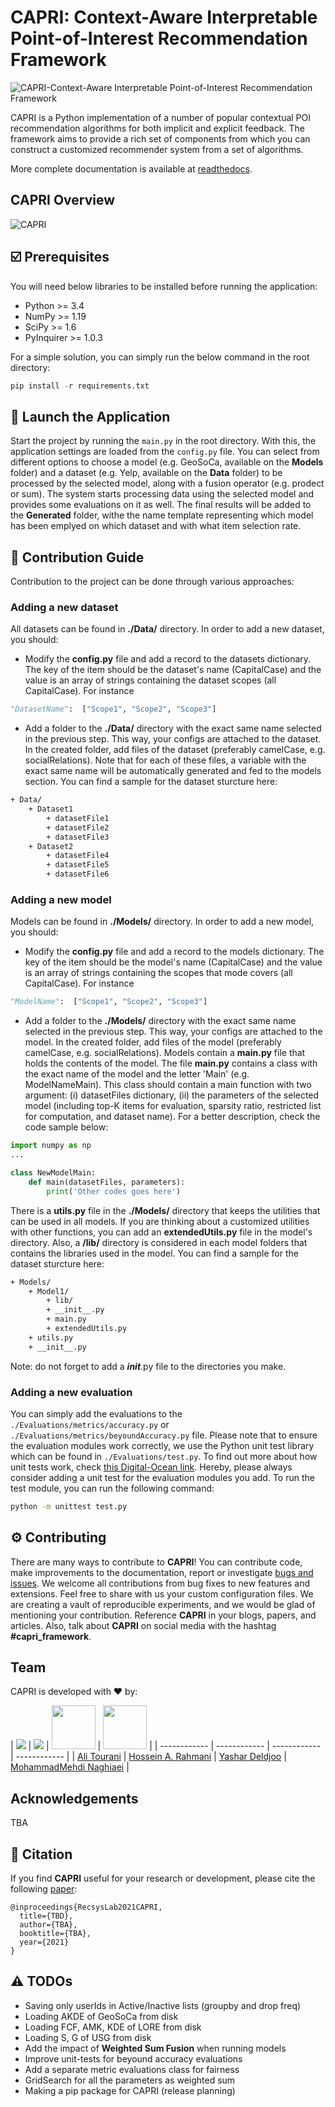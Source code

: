 # CAPRI: Context-Aware Interpretable Point-of-Interest Recommendation Framework

![CAPRI-Context-Aware Interpretable Point-of-Interest Recommendation Framework](https://github.com/RecSys-lab/CAPRI/blob/main/_contents/cover.jpg "CAPRI-Context-Aware interpretable PoI Recommender")

CAPRI is a Python implementation of a number of popular contextual POI recommendation algorithms for both implicit and explicit feedback. The framework aims to provide a rich set of components from which you can construct a customized recommender system from a set of algorithms.

More complete documentation is available at [readthedocs](https://capri.readthedocs.io/en/latest/ "readthedocs").

## CAPRI Overview

![CAPRI](https://github.com/RecSys-lab/CAPRI/blob/main/_contents/CAPRIFramework.png "CAPRI-Context-Aware interpretable PoI Recommender")

## ☑️ Prerequisites

You will need below libraries to be installed before running the application:

- Python >= 3.4
- NumPy >= 1.19
- SciPy >= 1.6
- PyInquirer >= 1.0.3

For a simple solution, you can simply run the below command in the root directory:

```python
pip install -r requirements.txt
```

## 🚀 Launch the Application

Start the project by running the `main.py` in the root directory. With this, the application settings are loaded from the `config.py` file. You can select from different options to choose a model (e.g. GeoSoCa, available on the **Models** folder) and a dataset (e.g. Yelp, available on the **Data** folder) to be processed by the selected model, along with a fusion operator (e.g. prodect or sum). The system starts processing data using the selected model and provides some evaluations on it as well. The final results will be added to the **Generated** folder, withe the name template representing which model has been emplyed on which dataset and with what item selection rate.

## 🧩 Contribution Guide

Contribution to the project can be done through various approaches:

### Adding a new dataset

All datasets can be found in **./Data/** directory. In order to add a new dataset, you should:

- Modify the **config.py** file and add a record to the datasets dictionary. The key of the item should be the dataset's name (CapitalCase) and the value is an array of strings containing the dataset scopes (all CapitalCase). For instance

```python
"DatasetName":  ["Scope1", "Scope2", "Scope3"]
```

- Add a folder to the **./Data/** directory with the exact same name selected in the previous step. This way, your configs are attached to the dataset. In the created folder, add files of the dataset (preferably camelCase, e.g. socialRelations). Note that for each of these files, a variable with the exact same name will be automatically generated and fed to the models section. You can find a sample for the dataset sturcture here:

```bash
+ Data/
	+ Dataset1
		+ datasetFile1
		+ datasetFile2
		+ datasetFile3
	+ Dataset2
		+ datasetFile4
		+ datasetFile5
		+ datasetFile6
```

### Adding a new model

Models can be found in **./Models/** directory. In order to add a new model, you should:

- Modify the **config.py** file and add a record to the models dictionary. The key of the item should be the model's name (CapitalCase) and the value is an array of strings containing the scopes that mode covers (all CapitalCase). For instance

```python
"ModelName":  ["Scope1", "Scope2", "Scope3"]
```

- Add a folder to the **./Models/** directory with the exact same name selected in the previous step. This way, your configs are attached to the model. In the created folder, add files of the model (preferably camelCase, e.g. socialRelations). Models contain a **main.py** file that holds the contents of the model. The file **main.py** contains a class with the exact name of the model and the letter 'Main' (e.g. ModelNameMain). This class should contain a main function with two argument: (i) datasetFiles dictionary, (ii) the parameters of the selected model (including top-K items for evaluation, sparsity ratio, restricted list for computation, and dataset name). For a better description, check the code sample below:

```python
import numpy as np
...

class NewModelMain:
	def main(datasetFiles, parameters):
		print('Other codes goes here')
```

There is a **utils.py** file in the **./Models/** directory that keeps the utilities that can be used in all models. If you are thinking about a customized utilities with other functions, you can add an **extendedUtils.py** file in the model's directory. Also, a **/lib/** directory is considered in each model folders that contains the libraries used in the model. You can find a sample for the dataset sturcture here:

```bash
+ Models/
	+ Model1/
		+ lib/
		+ __init__.py
		+ main.py
		+ extendedUtils.py
	+ utils.py
	+ __init__.py
```

Note: do not forget to add a **_init_**.py file to the directories you make.

### Adding a new evaluation

You can simply add the evaluations to the `./Evaluations/metrics/accuracy.py` or `./Evaluations/metrics/beyoundAccuracy.py` file. Please note that to ensure the evaluation modules work correctly, we use the Python unit test library which can be found in `./Evaluations/test.py`. To find out more about how unit tests work, check [this Digital-Ocean link](https://jingwen-z.github.io/how-to-apply-mock-with-python-unittest-module/ "this Digital-Ocean link"). Hereby, please always consider adding a unit test for the evaluation modules you add.
To run the test module, you can run the following command:

```bash
python -m unittest test.py
```

## ⚙️ Contributing

There are many ways to contribute to **CAPRI**! You can contribute code, make improvements to the documentation, report or investigate [bugs and issues](https://github.com/RecSys-Lab/CAPRI/issues). We welcome all contributions from bug fixes to new features and extensions. Feel free to share with us your custom configuration files. We are creating a vault of reproducible experiments, and we would be glad of mentioning your contribution. Reference **CAPRI** in your blogs, papers, and articles. Also, talk about **CAPRI** on social media with the hashtag **#capri_framework**.

## Team

CAPRI is developed with ❤️ by:

| <a href="https://github.com/alitourani"><img src="https://github.com/alitourani.png?size=70"></a>
| <a href="https://github.com/rahmanidashti"><img src="https://github.com/rahmanidashti.png?size=70"></a>
| <a href="https://github.com/yasdel"><img src="https://yasdel.github.io/images/yashar_avator.jpg" width="70"></a>
| <a href="https://github.com/naghiaei"><img src="https://github.com/naghiaei.png?size=70" width="70"></a> |
| ------------ | ------------ | ------------ | ------------ |
| [Ali Tourani](mailto:ali.tourani@uni.lu "ali.tourani@uni.lu")
| [Hossein A. Rahmani](mailto:h.rahmani@ucl.ac.uk "h.rahmani@ucl.ac.uk")
| [Yashar Deldjoo](mailto:yashar.deldjoo@poliba.it "yashar.deldjoo@poliba.it")
| [MohammadMehdi Naghiaei](mailto:naghiaei@usc.edu "naghiaei@usc.edu") |

## Acknowledgements

TBA

## 📝 Citation

If you find **CAPRI** useful for your research or development, please cite the following [paper](https://arxiv.org/):

```
@inproceedings{RecsysLab2021CAPRI,
  title={TBD},
  author={TBA},
  booktitle={TBA},
  year={2021}
}
```

## ⚠️ TODOs

- Saving only userIds in Active/Inactive lists (groupby and drop freq)
- Loading AKDE of GeoSoCa from disk
- Loading FCF, AMK, KDE of LORE from disk
- Loading S, G of USG from disk
- Add the impact of **Weighted Sum Fusion** when running models
- Improve unit-tests for beyound accuracy evaluations
- Add a separate metric evaluations class for fairness
- GridSearch for all the parameters as weighted sum
- Making a pip package for CAPRI (release planning)
